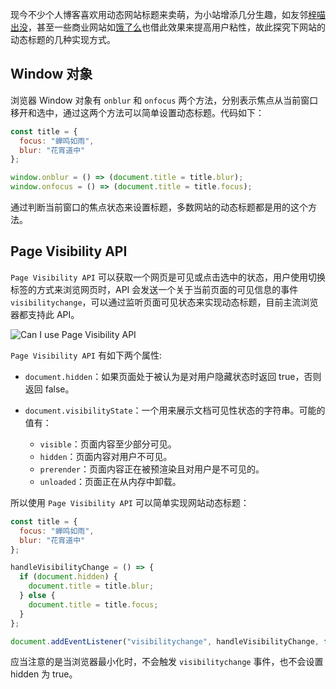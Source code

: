 [pixiv: 63093148]: # "https://i.loli.net/2018/12/09/5c0cc1bbbb6d0.jpg"

现今不少个人博客喜欢用动态网站标题来卖萌，为小站增添几分生趣，如友邻[梓喵出没](https://www.azimiao.com/)，甚至一些商业网站如[饿了么](https://www.ele.me/home/)也借此效果来提高用户粘性，故此探究下网站的动态标题的几种实现方式。

## Window 对象

浏览器 Window 对象有 `onblur` 和 `onfocus` 两个方法，分别表示焦点从当前窗口移开和选中，通过这两个方法可以简单设置动态标题。代码如下：

```javascript
const title = {
  focus: "蝉鸣如雨",
  blur: "花宵道中"
};

window.onblur = () => (document.title = title.blur);
window.onfocus = () => (document.title = title.focus);
```

通过判断当前窗口的焦点状态来设置标题，多数网站的动态标题都是用的这个方法。

## Page Visibility API

`Page Visibility API` 可以获取一个网页是可见或点击选中的状态，用户使用切换标签的方式来浏览网页时，API 会发送一个关于当前页面的可见信息的事件 `visibilitychange`，可以通过监听页面可见状态来实现动态标题，目前主流浏览器都支持此 API。

![Can I use Page Visibility API](https://i.loli.net/2018/12/09/5c0cc57cef498.png#full)

`Page Visibility API` 有如下两个属性:

- `document.hidden`：如果页面处于被认为是对用户隐藏状态时返回 true，否则返回 false。
- `document.visibilityState`：一个用来展示文档可见性状态的字符串。可能的值有：

  - `visible`：页面内容至少部分可见。
  - `hidden`：页面内容对用户不可见。
  - `prerender`：页面内容正在被预渲染且对用户是不可见的。
  - `unloaded`：页面正在从内存中卸载。

所以使用 `Page Visibility API` 可以简单实现网站动态标题：

```javascript
const title = {
  focus: "蝉鸣如雨",
  blur: "花宵道中"
};

handleVisibilityChange = () => {
  if (document.hidden) {
    document.title = title.blur;
  } else {
    document.title = title.focus;
  }
};

document.addEventListener("visibilitychange", handleVisibilityChange, false);
```

应当注意的是当浏览器最小化时，不会触发 `visibilitychange` 事件，也不会设置 hidden 为 true。
